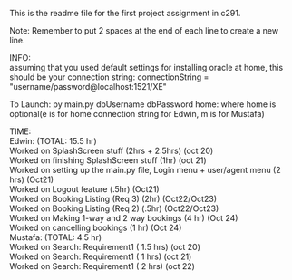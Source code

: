 This is the readme file for the first project assignment in c291.  

Note: Remember to put 2 spaces at the end of each line to create a new line.

INFO:  
assuming that you used default settings for installing oracle at home, this should be your connection string:
connectionString = "username/password@localhost:1521/XE"  

To Launch:
    py main.py dbUsername dbPassword home: where home is optional(e is for home connection string for Edwin, m is for Mustafa)  

TIME:  
Edwin: (TOTAL: 15.5 hr)  
    Worked on SplashScreen stuff (2hrs + 2.5hrs) (oct 20)  
    Worked on finishing SplashScreen stuff (1hr) (oct 21)  
    Worked on setting up the main.py file, Login menu + user/agent menu (2 hrs) (Oct21)  
    Worked on Logout feature (.5hr) (Oct21)  
    Worked on Booking Listing (Req 3) (2hr) (Oct22/Oct23)  
    Worked on Booking Listing (Req 2) (.5hr) (Oct22/Oct23)  
    Worked on Making 1-way and 2 way bookings (4 hr) (Oct 24)  
    Worked on cancelling bookings (1 hr) (Oct 24)  
Mustafa: (TOTAL: 4.5 hr)  
    Worked on Search: Requirement1 ( 1.5 hrs) (oct 20)  
    Worked on Search: Requirement1 ( 1 hrs) (oct 21)  
    Worked on Search: Requirement1 ( 2 hrs) (oct 22)  
